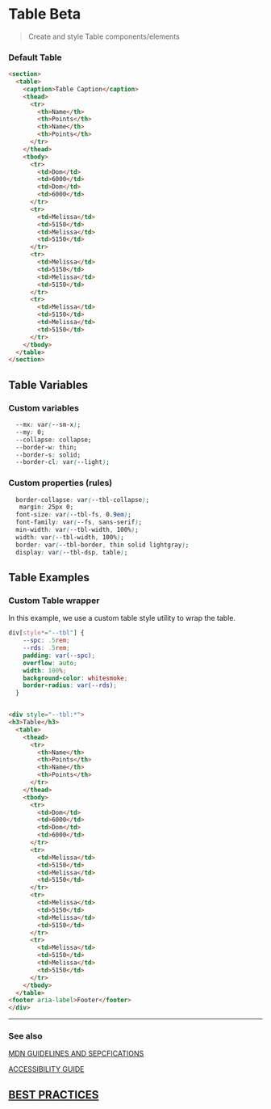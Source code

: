 # Table <span role="note" style="--note: var(--beta)">Beta</span>

> Create and style Table components/elements


### Default Table

```html preview
<section>
  <table>
    <caption>Table Caption</caption>
    <thead>
      <tr>
        <th>Name</th>
        <th>Points</th>
        <th>Name</th>
        <th>Points</th>
      </tr>
    </thead>
    <tbody>
      <tr>
        <td>Dom</td>
        <td>6000</td>
        <td>Dom</td>
        <td>6000</td>
      </tr>
      <tr>
        <td>Melissa</td>
        <td>5150</td>
        <td>Melissa</td>
        <td>5150</td>
      </tr>
      <tr>
        <td>Melissa</td>
        <td>5150</td>
        <td>Melissa</td>
        <td>5150</td>
      </tr>
      <tr>
        <td>Melissa</td>
        <td>5150</td>
        <td>Melissa</td>
        <td>5150</td>
      </tr>
    </tbody>
  </table>
</section>

```


## Table Variables

### Custom variables

```css
  --mx: var(--sm-x);
  --my: 0;
  --collapse: collapse;
  --border-w: thin;
  --border-s: solid;
  --border-cl: var(--light);
```


### Custom properties (rules)

```css
  border-collapse: var(--tbl-collapse);
   margin: 25px 0;
  font-size: var(--tbl-fs, 0.9em);
  font-family: var(--fs, sans-serif);
  min-width: var(--tbl-width, 100%);
  width: var(--tbl-width, 100%);
  border: var(--tbl-border, thin solid lightgray);
  display: var(--tbl-dsp, table);
```

## Table Examples

### Custom Table wrapper

In this example, we use a custom table style utility to wrap the table.

```css
div[style*="--tbl"] {
    --spc: .5rem;
    --rds: .5rem;
    padding: var(--spc);
    overflow: auto;
    width: 100%;
    background-color: whitesmoke;
    border-radius: var(--rds);
  }
```

```html preview

<div style="--tbl:*">
<h3>Table</h3>
  <table>
    <thead>
      <tr>
        <th>Name</th>
        <th>Points</th>
        <th>Name</th>
        <th>Points</th>
      </tr>
    </thead>
    <tbody>
      <tr>
        <td>Dom</td>
        <td>6000</td>
        <td>Dom</td>
        <td>6000</td>
      </tr>
      <tr>
        <td>Melissa</td>
        <td>5150</td>
        <td>Melissa</td>
        <td>5150</td>
      </tr>
      <tr>
        <td>Melissa</td>
        <td>5150</td>
        <td>Melissa</td>
        <td>5150</td>
      </tr>
      <tr>
        <td>Melissa</td>
        <td>5150</td>
        <td>Melissa</td>
        <td>5150</td>
      </tr>
    </tbody>
  </table>
<footer aria-label>Footer</footer>
</div>

```


----
### See also


[MDN GUIDELINES AND SEPCFICATIONS](https://developer.mozilla.org/en-US/docs/Web/HTML/Element/table ':target="_blank"')

[ACCESSIBILITY GUIDE](https://www.w3.org/TR/wai-aria-practices/examples/)

[BEST PRACTICES](https://www.w3.org/TR/2021/NOTE-wai-aria-practices-1.2-20211129/examples/table/table.html ':target="_blank"')
----

